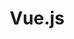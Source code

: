 ---
title: Vue.js
description: Vue.js에 관한 공부
image: icons8-vue-js-100.png

# Badge style
style:
    background: "#41B883"
    color: "#fff"
---